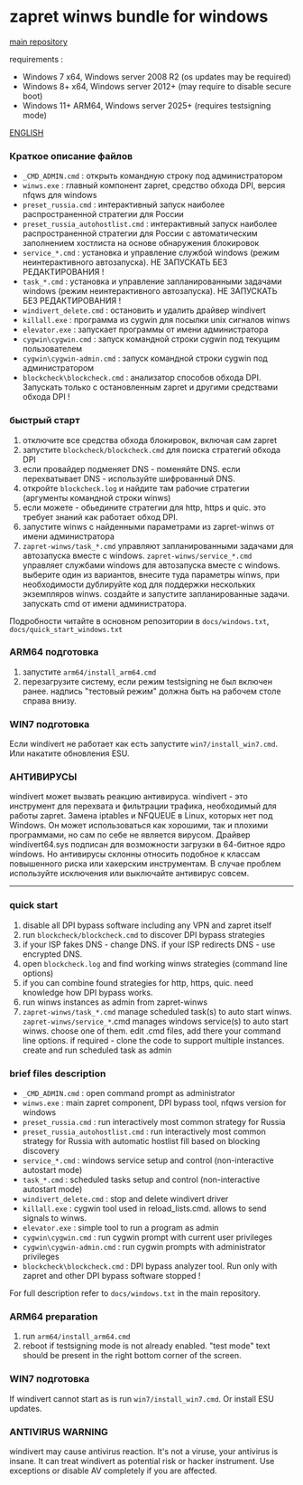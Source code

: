 ﻿# zapret winws bundle for windows

[main repository](https://github.com/bol-van/zapret)

requirements :
* Windows 7 x64, Windows server 2008 R2 (os updates may be required)
* Windows 8+ x64, Windows server 2012+ (may require to disable secure boot)
* Windows 11+ ARM64, Windows server 2025+ (requires testsigning mode)

[ENGLISH](#quick-start)

### Краткое описание файлов

* `_CMD_ADMIN.cmd` : открыть командную строку под администратором
* `winws.exe` : главный компонент zapret, средство обхода DPI, версия nfqws для windows
* `preset_russia.cmd` : интерактивный запуск наиболее распространенной стратегии для России
* `preset_russia_autohostlist.cmd` : интерактивный запуск наиболее распространенной стратегии для России с автоматическим заполнением хостлиста на основе обнаружения блокировок
* `service_*.cmd` : установка и управление службой windows (режим неинтерактивного автозапуска). НЕ ЗАПУСКАТЬ БЕЗ РЕДАКТИРОВАНИЯ !
* `task_*.cmd` : установка и управление запланированными задачами windows (режим неинтерактивного автозапуска). НЕ ЗАПУСКАТЬ БЕЗ РЕДАКТИРОВАНИЯ !
* `windivert_delete.cmd` : остановить и удалить драйвер windivert
* `killall.exe` : программа из cygwin для посылки unix сигналов winws
* `elevator.exe` : запускает программы от имени администратора
* `cygwin\cygwin.cmd` : запуск командной строки cygwin под текущим пользователем
* `cygwin\cygwin-admin.cmd` : запуск командной строки cygwin под администратором
* `blockcheck\blockcheck.cmd` : анализатор способов обхода DPI. Запускать только с остановленным zapret и другими средствами обхода DPI !

### быстрый старт

1) отключите все средства обхода блокировок, включая сам zapret
2) запустите `blockcheck/blockcheck.cmd` для поиска стратегий обхода DPI
3) если провайдер подменяет DNS - поменяйте DNS. если перехватывает DNS - используйте шифрованный DNS.
4) откройте `blockcheck.log` и найдите там рабочие стратегии (аргументы командной строки winws)
5) если можете - обьедините стратегии для http, https и quic. это требует знаний как работает обход DPI.
6) запустите winws с найденными параметрами из zapret-winws от имени администратора
7) `zapret-winws/task_*.cmd` управляют запланированными задачами для автозапуска вместе с windows.
   `zapret-winws/service_*.cmd` управляет службами windows для автозапуска вместе с windows.
   выберите один из вариантов, внесите туда параметры winws, при необходимости дублируйте код для поддержки нескольких экземпляров winws.
   создайте и запустите запланированные задачи. запускать cmd от имени администратора.

Подробности читайте в основном репозитории в `docs/windows.txt`, `docs/quick_start_windows.txt`

### ARM64 подготовка
1) запустите `arm64/install_arm64.cmd`
2) перезагрузите систему, если режим testsigning не был включен ранее. надпись "тестовый режим" должна быть на рабочем столе справа внизу.

### WIN7 подготовка
Если windivert не работает как есть запустите `win7/install_win7.cmd`. Или накатите обновления ESU.

### АНТИВИРУСЫ
windivert может вызвать реакцию антивируса.
windivert - это инструмент для перехвата и фильтрации трафика, необходимый для работы zapret.
Замена iptables и NFQUEUE в Linux, которых нет под Windows.
Он может использоваться как хорошими, так и плохими программами, но сам по себе не является вирусом.
Драйвер windivert64.sys подписан для возможности загрузки в 64-битное ядро windows.
Но антивирусы склонны относить подобное к классам повышенного риска или хакерским инструментам.
В случае проблем используйте исключения или выключайте антивирус совсем.

---
### quick start

1) disable all DPI bypass software including any VPN and zapret itself
2) run `blockcheck/blockcheck.cmd` to discover DPI bypass strategies
3) if your ISP fakes DNS - change DNS. if your ISP redirects DNS - use encrypted DNS.
4) open `blockcheck.log` and find working winws strategies (command line options)
5) if you can combine found strategies for http, https, quic. need knowledge how DPI bypass works.
6) run winws instances as admin from zapret-winws
7) `zapret-winws/task_*.cmd` manage scheduled task(s) to auto start winws.
   `zapret-winws/service_*`.cmd manages windows service(s) to auto start winws.
   choose one of them. edit .cmd files, add there your command line options. if required - clone the code to support multiple instances.
   create and run scheduled task as admin

### brief files description

* `_CMD_ADMIN.cmd` : open command prompt as administrator
* `winws.exe` : main zapret component, DPI bypass tool, nfqws version for windows
* `preset_russia.cmd` : run interactively most common strategy for Russia
* `preset_russia_autohostlist.cmd` : run interactively most common strategy for Russia with automatic hostlist fill based on blocking discovery
* `service_*.cmd` : windows service setup and control (non-interactive autostart mode)
* `task_*.cmd` : scheduled tasks setup and control (non-interactive autostart mode)
* `windivert_delete.cmd` : stop and delete windivert driver
* `killall.exe` : cygwin tool used in reload_lists.cmd. allows to send signals to winws.
* `elevator.exe` : simple tool to run a program as admin
* `cygwin\cygwin.cmd` : run cygwin prompt with current user privileges
* `cygwin\cygwin-admin.cmd` : run cygwin prompts with administrator privileges
* `blockcheck\blockcheck.cmd` : DPI bypass analyzer tool. Run only with zapret and other DPI bypass software stopped !

For full description refer to `docs/windows.txt` in the main repository.

### ARM64 preparation
1) run `arm64/install_arm64.cmd`
2) reboot if testsigning mode is not already enabled. "test mode" text should be present in the right bottom corner of the screen.

### WIN7 подготовка
If windivert cannot start as is run `win7/install_win7.cmd`. Or install ESU updates.

### ANTIVIRUS WARNING
windivert may cause antivirus reaction. It's not a viruse, your antivirus is insane.
It can treat windivert as potential risk or hacker instrument.
Use exceptions or disable AV completely if you are affected.
